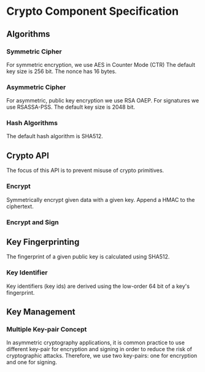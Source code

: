 # Crypto Component Specification

## Algorithms

### Symmetric Cipher
For symmetric encryption, we use AES in Counter Mode (CTR)
The default key size is 256 bit.
The nonce has 16 bytes.

### Asymmetric Cipher
For asymmetric, public key encryption we use RSA OAEP.
For signatures we use RSASSA-PSS.
The default key size is 2048 bit.

### Hash Algorithms
The default hash algorithm is SHA512.


## Crypto API
The focus of this API is to prevent misuse of crypto primitives.

### Encrypt
Symmetrically encrypt given data with a given key.
Append a HMAC to the ciphertext.

### Encrypt and Sign

## Key Fingerprinting
The fingerprint of a given public key is calculated using SHA512.

### Key Identifier
Key identifiers (key ids) are derived using the low-order 64 bit of a key's
fingerprint.

## Key Management
### Multiple Key-pair Concept
In asymmetric cryptography applications, it is common practice to use different
key-pair for encryption and signing in order to reduce the risk of cryptographic attacks.
Therefore, we use two key-pairs: one for encryption and one for signing.
